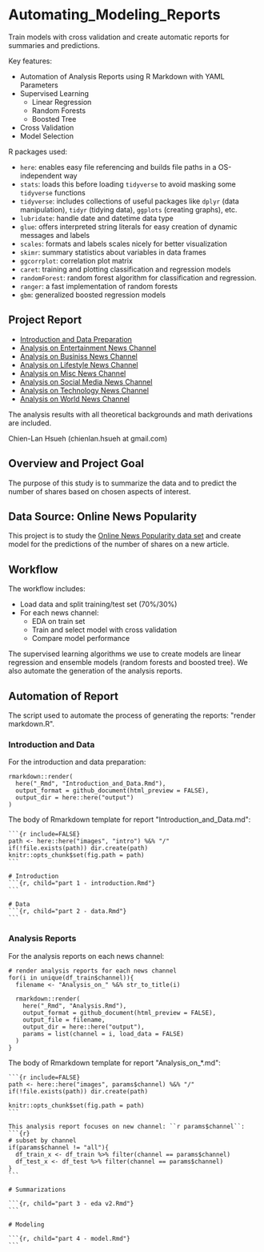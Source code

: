 # Automating_Modeling_Reports

Train models with cross validation and create automatic reports for summaries and predictions.

Key features:

- Automation of Analysis Reports using R Markdown with YAML Parameters
- Supervised Learning
  - Linear Regression
  - Random Forests
  - Boosted Tree
- Cross Validation
- Model Selection


R packages used:

- `here`: enables easy file referencing and builds file paths in a OS-independent way
- `stats`: loads this before loading `tidyverse` to avoid masking some `tidyverse` functions
- `tidyverse`: includes collections of useful packages like `dplyr` (data manipulation), `tidyr` (tidying data), `ggplots` (creating graphs), etc.
- `lubridate`: handle date and datetime data type
- `glue`: offers interpreted string literals for easy creation of dynamic messages and labels
- `scales`: formats and labels scales nicely for better visualization
- `skimr`: summary statistics about variables in data frames
- `ggcorrplot`: correlation plot matrix
- `caret`: training and plotting classification and regression models
- `randomForest`: random forest algorithm for classification and regression.
- `ranger`: a fast implementation of random forests
- `gbm`: generalized boosted regression models

## Project Report

- [Introduction and Data Preparation](./output/Introduction_and_Data.html)
- [Analysis on Entertainment News Channel](./output/Analysis_on_Entertainment.html)
- [Analysis on Businiss News Channel](./output/Analysis_on_Bus.html)
- [Analysis on Lifestyle News Channel](./output/Analysis_on_Lifestyle.html)
- [Analysis on Misc News Channel](./output/Analysis_on_Misc.html)
- [Analysis on Social Media News Channel](./output/Analysis_on_Socmed.html)
- [Analysis on Technology News Channel](./output/Analysis_on_Tech.html)
- [Analysis on World News Channel](./output/Analysis_on_World.html)

The analysis results with all theoretical backgrounds and math derivations are included.

Chien-Lan Hsueh (chienlan.hsueh at gmail.com)

## Overview and Project Goal

The purpose of this study is to summarize the data and to predict the number of shares based on chosen aspects of interest.

## Data Source: Online News Popularity
This project is to study the [Online News Popularity data set](https://archive.ics.uci.edu/ml/datasets/Online+News+Popularity) and create model for the predictions of the number of shares on a new article.

## Workflow

The workflow includes:

-   Load data and split training/test set (70%/30%)
-   For each news channel:
    -   EDA on train set
    -   Train and select model with cross validation
    -   Compare model performance

The supervised learning algorithms we use to create models are linear regression and ensemble models (random forests and boosted tree). We also automate the generation of the analysis reports.

## Automation of Report

The script used to automate the process of generating the reports: "render markdown.R".

### Introduction and Data

For the introduction and data preparation:
```
rmarkdown::render(
  here("_Rmd", "Introduction_and_Data.Rmd"), 
  output_format = github_document(html_preview = FALSE), 
  output_dir = here::here("output")
)
```


The body of Rmarkdown template for report "Introduction_and_Data.md":
````
```{r include=FALSE}
path <- here::here("images", "intro") %&% "/"
if(!file.exists(path)) dir.create(path)
knitr::opts_chunk$set(fig.path = path)
```

# Introduction
```{r, child="part 1 - introduction.Rmd"}
```

# Data
```{r, child="part 2 - data.Rmd"}
```

````


### Analysis Reports

For the analysis reports on each news channel:
```
# render analysis reports for each news channel
for(i in unique(df_train$channel)){
  filename <- "Analysis_on_" %&% str_to_title(i)

  rmarkdown::render(
    here("_Rmd", "Analysis.Rmd"), 
    output_format = github_document(html_preview = FALSE), 
    output_file = filename,
    output_dir = here::here("output"),
    params = list(channel = i, load_data = FALSE)
  )
}
```


The body of Rmarkdown template for report "Analysis_on_*.md":
````
```{r include=FALSE}
path <- here::here("images", params$channel) %&% "/"
if(!file.exists(path)) dir.create(path)

knitr::opts_chunk$set(fig.path = path)
```

This analysis report focuses on new channel: ``r params$channel``:
```{r}
# subset by channel
if(params$channel != "all"){
  df_train_x <- df_train %>% filter(channel == params$channel)
  df_test_x <- df_test %>% filter(channel == params$channel)
}
```

# Summarizations

```{r, child="part 3 - eda v2.Rmd"}
```

# Modeling

```{r, child="part 4 - model.Rmd"}
```
````